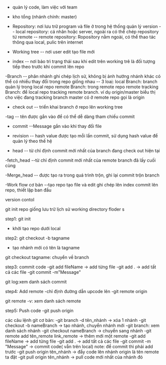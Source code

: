 <!-- git là gì? -->
- quản lý code, làm việc với team

<!-- git flow -->
- kho tổng (nhánh chính: master)

<!-- một số thuật ngữ -->
- Repository: nơi lưu trữ program và file ở trong hệ thống quản lý version 
-- local repository: 
    cá nhân hoặc server, ngoài ra có thể chép repository từ remote
-- remote repository:
    Ropository nằm ngoài, có thể thao tác thông qua local, pulic trên internet

- Working tree
-- nơi user edit tạo file mới

- index
-- nơi bảo trì trạng thái sau khi edit trên working trê là đối tượng tiếp theo trước khi commit lên repo

-Branch
-- phân nhánh ghi chép lịch sử, không bị ảnh hướng nhánh khác có thể có nhiều thay đổi trong repo giống nhau
-- 3 loaị:
    local Branch: branch quản lý trong local repo
    remote Branch: trong remote repo
    remote tracking Branch: để local repo tracking remote branch. ví dụ origin/master biểu thị cho việc đang tracking branch master có ở remote repo gọi là origin

- check out 
-- triển khai branch ở repo lên working tree

-tag
-- tên được gắn vào để có thể dễ dàng tham chiếu commit

- commit
--Message gắn vào khi thay đổi file 

- revision
-- hash value được tạo mỗi lần commit, sử dụng hash value để quản lý theo thế hệ

- head
-- từ chỉ định commit mới nhất của branch đang check out hiện tại

-fetch_head
--từ chỉ định commit mới nhất của remote branch đã lấy cuối cùng

-Merge_head
-- được tạo ra trong quá trình trộn, ghi lại commit trộn branch

-Work flow cơ bản
--tạo repo tạo file và edit ghi chép lên index commit lên repo, thiết lập ban đầu

version contol

git init
repo giống lưu trữ lịch sử
working directory floder
s

step1: git init
- khởi tạo repo dưới local

step2: git checkout -b tagname
- tạo nhánh mới có tên là tagname

git checkout tagname: chuyển về branch

step3: commit code
-git add fileName -> add từng file
-git add . -> add tất cả các file
-git commit -m"Message"

git log:xem danh sách commit 

step4: Add remote
-chỉ định đường dẫn upcode lên
-git remote origin <link>

git remote -v: xem danh sách remote

step5: Push code
-git push origin <nameBranch>


các câu lệnh git cơ bản:
-git branch -d tên_nhánh -> xóa 1 nhánh
-git checkout -b nameBranch -> tạo nhánh, chuyển nhánh mới
-git branch: xem danh sách nhánh
-git checkout nameBranch -> chuyển sang nhánh 
-git remote add tên_remote link_remote -> thêm mới một remote
-git add fileName -> add từng file
-git add . -> add tất cả các file
-git commit -m "Message" -> commit code( vẫn trên local) note: để commit thì phải add trước
-git push origin tên_nhánh -> đẩy code lên nhánh origin là tên remote ta đặt
-git pull origin tên_nhánh -> pull code mới nhất của nhánh đó

